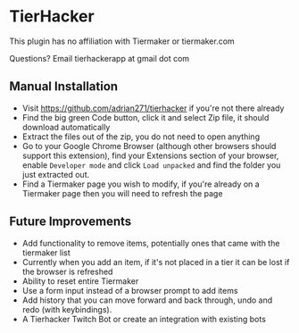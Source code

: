 # TierHacker

This plugin has no affiliation with Tiermaker or tiermaker.com

Questions? Email tierhackerapp at gmail dot com

## Manual Installation

- Visit https://github.com/adrian271/tierhacker if you're not there already
- Find the big green Code button, click it and select Zip file, it should download automatically
- Extract the files out of the zip, you do not need to open anything
- Go to your Google Chrome Browser (although other browsers should support this extension), find your Extensions section of your browser, enable `Developer mode` and click `Load unpacked` and find the folder you just extracted out.
- Find a Tiermaker page you wish to modify, if you're already on a Tiermaker page then you will need to refresh the page

## Future Improvements

- Add functionality to remove items, potentially ones that came with the tiermaker list
- Currently when you add an item, if it's not placed in a tier it can be lost if the browser is refreshed
- Ability to reset entire Tiermaker
- Use a form input instead of a browser prompt to add items
- Add history that you can move forward and back through, undo and redo (with keybindings).
- A Tierhacker Twitch Bot or create an integration with existing bots
